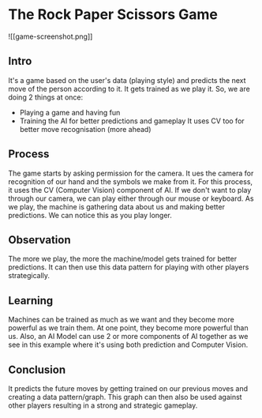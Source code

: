 # The Rock Paper Scissors Game

![[game-screenshot.png]]

## Intro
It's a game based on the user's data (playing style) and predicts the next move of the person according to it. It gets trained as we play it. So, we are doing 2 things at once:
- Playing a game and having fun
- Training the AI for better predictions and gameplay
It uses CV too for better move recognisation (more ahead)

## Process
The game starts by asking permission for the camera. It ues the camera for recognition of our hand and the symbols we make from it. For this process, it uses the CV (Computer Vision) component of AI. 
If we don't want to play through our camera, we can play either through our mouse or keyboard. As we play, the machine is gathering data about us and making better predictions. We can notice this as you play longer. 

## Observation
The more we play, the more the machine/model gets trained for better predictions. It can then use this data pattern for playing with other players strategically.

## Learning
Machines can be trained as much as we want and they become more powerful as we train them. At one point, they become more powerful than us. 
Also, an AI Model can use 2 or more components of AI together as we see in this example where it's using both prediction and Computer Vision.

## Conclusion
It predicts the future moves by getting trained on our previous moves and creating a data pattern/graph. This graph can then also be used against other players resulting in a strong and strategic gameplay.
